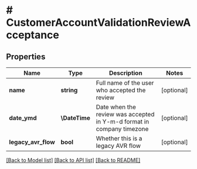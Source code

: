 # # CustomerAccountValidationReviewAcceptance

## Properties

Name | Type | Description | Notes
------------ | ------------- | ------------- | -------------
**name** | **string** | Full name of the user who accepted the review | [optional]
**date_ymd** | **\DateTime** | Date when the review was accepted in Y-m-d format in company timezone | [optional]
**legacy_avr_flow** | **bool** | Whether this is a legacy AVR flow | [optional]

[[Back to Model list]](../../README.md#models) [[Back to API list]](../../README.md#endpoints) [[Back to README]](../../README.md)
